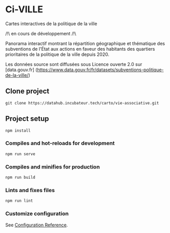 # Ci-VILLE
Cartes interactives de la politique de la ville

/!\ en cours de développement /!\ 

Panorama interactif montrant la répartition géographique et thématique des subventions de l'État aux actions en faveur des habitants des quartiers prioritaires de la politique de la ville depuis 2020.

Les données source sont diffusées sous Licence ouverte 2.0 sur [data.gouv.fr] (https://www.data.gouv.fr/fr/datasets/subventions-politique-de-la-ville/)

## Clone project
```
git clone https://datahub.incubateur.tech/carto/vie-associative.git
```

## Project setup
```
npm install
```

### Compiles and hot-reloads for development
```
npm run serve
```

### Compiles and minifies for production
```
npm run build
```

### Lints and fixes files
```
npm run lint
```

### Customize configuration
See [Configuration Reference](https://cli.vuejs.org/config/).
